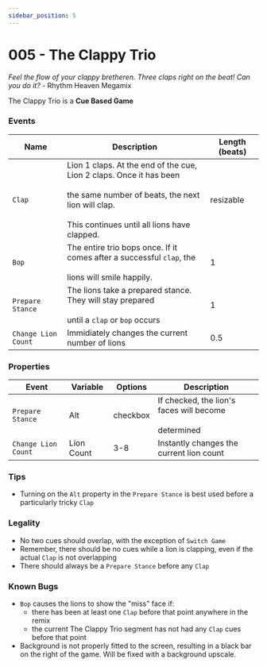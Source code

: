 ```yaml
---
sidebar_position: 5
---
```

# 005 - The Clappy Trio

*Feel the flow of your clappy bretheren. Three claps right on the beat! Can you do it?* - Rhythm Heaven Megamix

The Clappy Trio is a **Cue Based Game**

### Events

|Name|Description|Length (beats)|
|---|---|---|
|`Clap`|Lion 1 claps. At the end of the cue, Lion 2 claps. Once it has been <br></br> the same number of beats, the next lion will clap.<br></br> This continues until all lions have clapped.|resizable|
|`Bop`|The entire trio bops once. If it comes after a successful `clap`, the <br></br>lions will smile happily.|1|
|`Prepare Stance`|The lions take a prepared stance. They will stay prepared<br></br> until a `clap` or `bop` occurs|1|
|`Change Lion Count`|Immidiately changes the current number of lions|0.5|

### Properties

|Event|Variable|Options|Description|
|---|---|---|---|
|`Prepare Stance`|Alt|checkbox|If checked, the lion's faces will become<br></br> determined|
|`Change Lion Count`|Lion Count|3-8|Instantly changes the current lion count|

### Tips
- Turning on the `Alt` property in the `Prepare Stance` is best used before a particularly tricky `Clap`


### Legality
- No two cues should overlap, with the exception of `Switch Game`
- Remember, there should be no cues while a lion is clapping, even if the actual `Clap` is not overlapping
- There should always be a `Prepare Stance` before any `Clap`

### Known Bugs
- `Bop` causes the lions to show the "miss" face if:
	- there has been at least one `Clap` before that point anywhere in the remix
	- the current The Clappy Trio segment has not had any `Clap` cues before that point
- Background is not properly fitted to the screen, resulting in a black bar on the right of the game. Will be fixed with a background upscale.
